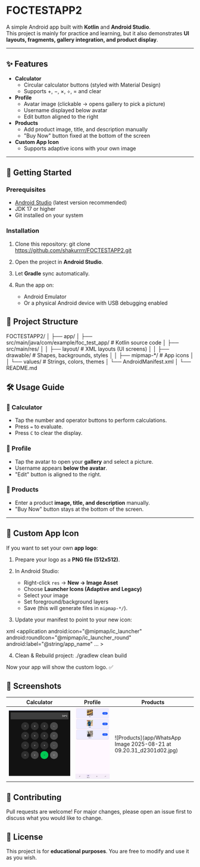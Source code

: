 # FOCTESTAPP2 

A simple Android app built with **Kotlin** and **Android Studio**.  
This project is mainly for practice and learning, but it also demonstrates **UI layouts, fragments, gallery integration, and product display**.

---

## ✨ Features

- **Calculator**
  - Circular calculator buttons (styled with Material Design)
  - Supports +, −, ×, ÷, = and clear
- **Profile**
  - Avatar image (clickable → opens gallery to pick a picture)
  - Username displayed below avatar
  - Edit button aligned to the right
- **Products**
  - Add product image, title, and description manually
  - "Buy Now" button fixed at the bottom of the screen
- **Custom App Icon**
  - Supports adaptive icons with your own image

---

## 🚀 Getting Started

### Prerequisites
- [Android Studio](https://developer.android.com/studio) (latest version recommended)  
- JDK 17 or higher  
- Git installed on your system  

### Installation
1. Clone this repository:
   git clone https://github.com/shakurrrr/FOCTESTAPP2.git


2. Open the project in **Android Studio**.
3. Let **Gradle** sync automatically.
4. Run the app on:

   * Android Emulator
   * Or a physical Android device with USB debugging enabled

## 📂 Project Structure


FOCTESTAPP2/
│
├── app/
│   ├── src/main/java/com/example/foc_test_app/   # Kotlin source code
│   ├── src/main/res/
│   │   ├── layout/       # XML layouts (UI screens)
│   │   ├── drawable/     # Shapes, backgrounds, styles
│   │   ├── mipmap-*/     # App icons
│   │   └── values/       # Strings, colors, themes
│   └── AndroidManifest.xml
│
└── README.md



## 🛠️ Usage Guide

### 🔢 Calculator

* Tap the number and operator buttons to perform calculations.
* Press `=` to evaluate.
* Press `C` to clear the display.

### 👤 Profile

* Tap the avatar to open your **gallery** and select a picture.
* Username appears **below the avatar**.
* "Edit" button is aligned to the right.

### 🛒 Products

* Enter a product **image, title, and description** manually.
* "Buy Now" button stays at the bottom of the screen.

---

## 🎨 Custom App Icon

If you want to set your own **app logo**:

1. Prepare your logo as a **PNG file (512x512)**.
2. In Android Studio:

   * Right-click `res` → **New → Image Asset**
   * Choose **Launcher Icons (Adaptive and Legacy)**
   * Select your image
   * Set foreground/background layers
   * Save (this will generate files in `mipmap-*/`).
3. Update your manifest to point to your new icon:

xml
<application
    android:icon="@mipmap/ic_launcher"
    android:roundIcon="@mipmap/ic_launcher_round"
    android:label="@string/app_name"
    ... >

4. Clean & Rebuild project:
   ./gradlew clean build

Now your app will show the custom logo. ✅


## 📸 Screenshots

| Calculator                                     | Profile                                  | Products                                   |
| ---------------------------------------------- | ---------------------------------------- | ------------------------------------------ |
| ![Calculator](app/CALC.jpg) | ![Profile](app/PROFILE.jpg) | ![Products](app/WhatsApp Image 2025-08-21 at 09.20.31_d2301d02.jpg) |




## 🤝 Contributing

Pull requests are welcome!
For major changes, please open an issue first to discuss what you would like to change.


## 📜 License

This project is for **educational purposes**.
You are free to modify and use it as you wish.
